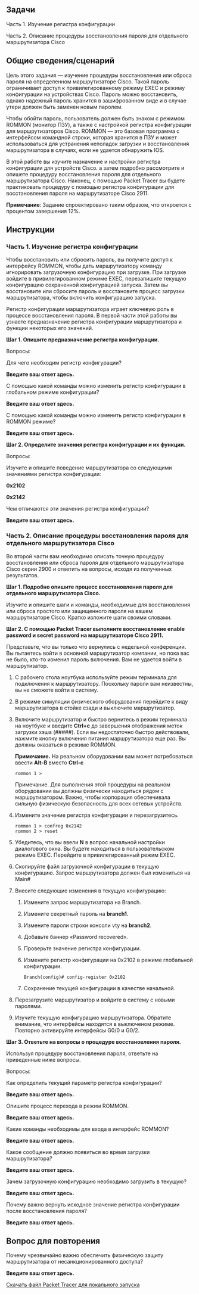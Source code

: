 ## Задачи

Часть 1. Изучение регистра конфигурации

Часть 2. Описание процедуры восстановления пароля для отдельного маршрутизатора Cisco

## Общие сведения/сценарий

Цель этого задания — изучение процедуры восстановления или сброса пароля на определенном маршрутизаторе Cisco. Такой пароль ограничивает доступ к привилегированному режиму EXEC и режиму конфигурации на устройствах Cisco. Пароль можно восстановить, однако надежный пароль хранится в зашифрованном виде и в случае утери должен быть заменен новым паролем.

Чтобы обойти пароль, пользователь должен быть знаком с режимом ROMMON (монитор ПЗУ), а также с настройкой регистра конфигурации для маршрутизаторов Cisco. ROMMON — это базовая программа с интерфейсом командной строки, которая хранится в ПЗУ и может использоваться для устранения неполадок загрузки и восстановления маршрутизатора в случаях, если не удается обнаружить IOS.

В этой работе вы изучите назначение и настройки регистра конфигурации для устройств Cisco. а затем подробно рассмотрите и опишете процедуру восстановления пароля для отдельного маршрутизатора Cisco. Наконец, с помощью Packet Tracer вы будете практиковать процедуру с помощью регистра конфигурации для восстановления пароля на маршрутизаторе Cisco 2911.

**Примечание**: Задание спроектировано таким образом, что откроется с процентом завершения 12%.

## Инструкции

### Часть 1. Изучение регистра конфигурации

Чтобы восстановить или сбросить пароль, вы получите доступ к интерфейсу ROMMON, чтобы дать маршрутизатору команду игнорировать загрузочную конфигурацию при загрузке. При загрузке войдите в привилегированном режиме EXEC, перезапишите текущую конфигурацию сохраненной конфигурацией запуска. Затем вы восстановите или сбросите пароль и восстановите процесс загрузки маршрутизатора, чтобы включить конфигурацию запуска.

Регистр конфигурации маршрутизатора играет ключевую роль в процессе восстановления пароля. В первой части этой работы вы узнаете предназначение регистра конфигурации маршрутизатора и функции некоторых его значений.

**Шаг 1. Опишите предназначение регистра конфигурации.**

Вопросы:

Для чего необходим регистр конфигурации?

**Введите ваш ответ здесь.**

С помощью какой команды можно изменить регистр конфигурации в глобальном режиме конфигурации?

**Введите ваш ответ здесь.**

С помощью какой команды можно изменить регистр конфигурации в ROMMON режиме?

**Введите ваш ответ здесь.**

**Шаг 2. Определите значения регистра конфигурации и их функции.**

Вопросы:

Изучите и опишите поведение маршрутизатора со следующими значениями регистра конфигурации:

**0x2102**

**0x2142**

Чем отличаются эти значения регистра конфигурации?

**Введите ваш ответ здесь.**

### Часть 2. Описание процедуры восстановления пароля для отдельного маршрутизатора Cisco

Во второй части вам необходимо описать точную процедуру восстановления или сброса пароля для отдельного маршрутизатора Cisco серии 2900 и ответить на вопросы, исходя из полученных результатов.

**Шаг 1. Подробно опишите процесс восстановления пароля для отдельного маршрутизатора Cisco.**

Изучите и опишите шаги и команды, необходимые для восстановления или сброса простого или защищенного пароля на вашем маршрутизаторе Cisco. Кратко изложите шаги своими словами.

**Шаг 2. С помощью Packet Tracer выполните восстановление enable password и secret password на маршрутизаторе Cisco 2911.**

Представьте, что вы только что вернулись с недельной конференции. Вы пытаетесь войти в основной маршрутизатор компании, но пока вас не было, кто-то изменил пароль включения. Вам не удается войти в маршрутизатор.

1.  С рабочего стола ноутбука используйте режим терминала для подключения к маршрутизатору. Поскольку пароли вам неизвестны, вы не сможете войти в систему.

2.  В режиме симуляции физического оборудования перейдите к виду маршрутизатора в стойке сзади и выключите маршрутизатор.

3.  Включите маршрутизатор и быстро вернитесь в режим терминала на ноутбуке и введите **Ctrl+c** до завершения отображения меток загрузки хэша (#####). Если вы недостаточно быстро действовали, нажмите кнопку включения питания маршрутизатора еще раз. Вы должны оказаться в режиме ROMMON.

    **Примечание.** На реальном оборудовании вам может потребоваться ввести **Alt-B** вместо **Ctrl-c**

    ```
    rommon 1 >
    ```

    Примечание. Для выполнения этой процедуры на реальном оборудовании вы должны физически находиться рядом с маршрутизатором. Важно, чтобы корпорация обеспечивала сильную физическую безопасность для всех сетевых устройств.

4.  Измените значение регистра конфигурации и перезагрузитесь.

    ```
    rommon 1 > confreg 0x2142
    rommon 2 > reset
    ```

5.  Убедитесь, что вы ввели **N** в вопрос начальной настройки диалогового окна. Вы будете находиться в пользовательском режиме EXEC. Перейдите в привилегированный режим EXEC.

6.  Скопируйте файл загрузочной конфигурации в текущую конфигурацию. Запрос маршрутизатора должен был измениться на Main#

7.  Внесите следующие изменения в текущую конфигурацию:

    1.  Измените запрос маршрутизатора на Branch.

    2.  Измените секретный пароль на **branch1**.

    3.  Измените пароли строки консоли vty на **branch2**.

    4.  Добавьте баннер «Password recovered».

    5.  Проверьте значение регистра конфигурации.

    6.  Измените регистр конфигурации на 0x2102 в режиме глобальной конфигурации.

        ```
        Branch(config)# config-register 0x2102
        ```

    7.  Сохранение текущей конфигурации в качестве начальной.

8.  Перезагрузите маршрутизатор и войдите в систему с новыми паролями.

9.  Изучите текущую конфигурацию маршрутизатора. Обратите внимание, что интерфейсы находятся в выключеном режиме. Повторно активируйте интерфейсы G0/0 и G0/2.

**Шаг 3. Ответьте на вопросы о процедуре восстановления пароля.**

Используя процедуру восстановления пароля, ответьте на приведенные ниже вопросы.

Вопросы:

Как определить текущий параметр регистра конфигурации?

**Введите ваш ответ здесь.**

Опишите процесс перехода в режим ROMMON.

**Введите ваш ответ здесь.**

Какие команды необходимы для входа в интерфейс ROMMON?

**Введите ваш ответ здесь.**

Какое сообщение должно появиться во время загрузки маршрутизатора?

**Введите ваш ответ здесь.**

Зачем загрузочную конфигурацию необходимо загрузить в текущую?

**Введите ваш ответ здесь.**

Почему важно вернуть исходное значение регистра конфигурации после восстановления пароля?

**Введите ваш ответ здесь.**

## Вопрос для повторения

Почему чрезвычайно важно обеспечить физическую защиту маршрутизатора от несанкционированного доступа?

**Введите ваш ответ здесь.**

[Скачать файл Packet Tracer для локального запуска](./assets/10.6.13-packet-tracer---research-and-execute-password-recovery-procedures---physical-mode_ru-RU.pka)